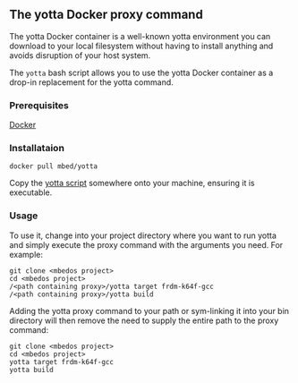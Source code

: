 ## The yotta Docker proxy command

The yotta Docker container is a well-known yotta environment you can download to your local filesystem without having to install anything and avoids disruption of your host system.

The ```yotta``` bash script allows you to use the yotta Docker container as a drop-in replacement for the yotta command.

### Prerequisites

[Docker](https://www.docker.com/)

### Installataion

```
docker pull mbed/yotta
```

Copy the [yotta script](yotta) somewhere onto your machine, ensuring it is executable.

### Usage

To use it, change into your project directory where you want to run yotta and simply execute the proxy command with the arguments you need. For example:

```
git clone <mbedos project>
cd <mbedos project>
/<path containing proxy>/yotta target frdm-k64f-gcc
/<path containing proxy>/yotta build
```

Adding the yotta proxy command to your path or sym-linking it into your bin directory will then remove the need to supply the entire path to the proxy command:

```
git clone <mbedos project>
cd <mbedos project>
yotta target frdm-k64f-gcc
yotta build
```
